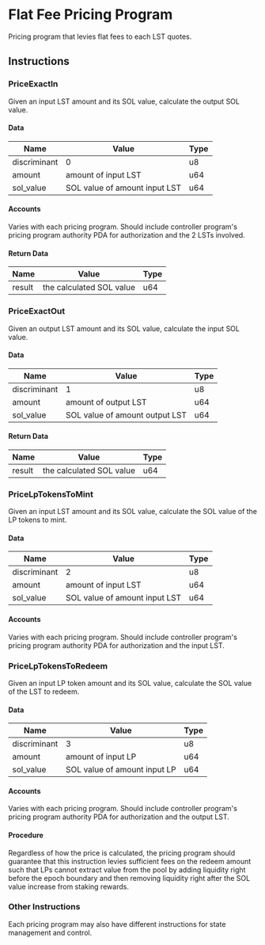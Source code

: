 # Flat Fee Pricing Program

Pricing program that levies flat fees to each LST quotes.

## Instructions

### PriceExactIn

Given an input LST amount and its SOL value, calculate the output SOL value.

#### Data

| Name | Value | Type |
| -- | -- | -- |
| discriminant | 0 | u8 |
| amount | amount of input LST | u64 |
| sol_value | SOL value of amount input LST | u64 |

#### Accounts

Varies with each pricing program. Should include controller program's pricing program authority PDA for authorization and the 2 LSTs involved.

#### Return Data

| Name | Value | Type |
| -- | -- | -- |
| result | the calculated SOL value | u64 |

### PriceExactOut

Given an output LST amount and its SOL value, calculate the input SOL value.

#### Data

| Name | Value | Type |
| -- | -- | -- |
| discriminant | 1 | u8 |
| amount | amount of output LST | u64 |
| sol_value | SOL value of amount output LST | u64 |

#### Return Data

| Name | Value | Type |
| -- | -- | -- |
| result | the calculated SOL value | u64 |

### PriceLpTokensToMint

Given an input LST amount and its SOL value, calculate the SOL value of the LP tokens to mint.

#### Data

| Name | Value | Type |
| -- | -- | -- |
| discriminant | 2 | u8 |
| amount | amount of input LST | u64 |
| sol_value | SOL value of amount input LST | u64 |

#### Accounts

Varies with each pricing program. Should include controller program's pricing program authority PDA for authorization and the input LST.

### PriceLpTokensToRedeem

Given an input LP token amount and its SOL value, calculate the SOL value of the LST to redeem.

#### Data

| Name | Value | Type |
| -- | -- | -- |
| discriminant | 3 | u8 |
| amount | amount of input LP | u64 |
| sol_value | SOL value of amount input LP | u64 |

#### Accounts

Varies with each pricing program. Should include controller program's pricing program authority PDA for authorization and the output LST.

#### Procedure

Regardless of how the price is calculated, the pricing program should guarantee that this instruction levies sufficient fees on the redeem amount such that LPs cannot extract value from the pool by adding liquidity right before the epoch boundary and then removing liquidity right after the SOL value increase from staking rewards. 

### Other Instructions

Each pricing program may also have different instructions for state management and control.
